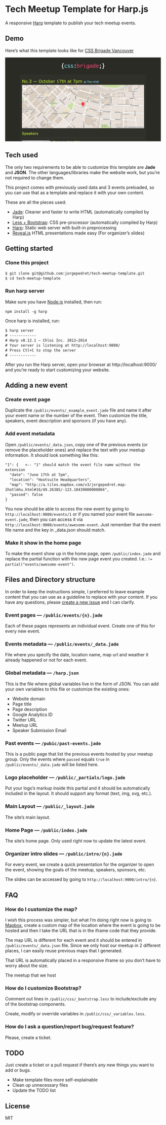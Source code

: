# Tech Meetup Template for Harp.js

A responsive [Harp](http://harpjs.com/) template to publish your tech meetup events.

## Demo

Here’s what this template looks like for [CSS Brigade Vancouver](http://cssbrigade.com/)

![](private_assets/screenshot.png)

## Tech used

The only two requirements to be able to customize this template are __Jade__ and __JSON__. The other languages/libraries make the website work, but you’re not required to change them.

This project comes with previously used data and 3 events preloaded, so you can use that as a template and replace it with your own content.

These are all the pieces used:

- [Jade](http://jade-lang.com/): Cleaner and faster to write HTML (automatically compiled by Harp)
- [Less + Bootstrap](http://getbootstrap.com/css/): CSS pre-processor (automatically compiled by Harp)
- [Harp](http://harpjs.com/docs/quick-start): Static web server with built-in preprocessing
- [Reveal.js](http://lab.hakim.se/reveal-js/#/) HTML presentations made easy (For organizer’s slides)

## Getting started

### Clone this project

    $ git clone git@github.com:jorgepedret/tech-meetup-template.git
    $ cd tech-meetup-template

### Run harp server

Make sure you have [Node.js](http://nodejs.org/) installed, then run:

    npm install -g harp

Once harp is installed, run:

    $ harp server
    # ------------
    # Harp v0.12.1 – Chloi Inc. 2012–2014
    # Your server is listening at http://localhost:9000/
    # Press Ctl+C to stop the server
    # ------------

After you run the Harp server, open your browser at http://localhost:9000/ and you’re ready to start customizing your website.

## Adding a new event

### Create event page

Duplicate the `/public/events/_example_event.jade` file and name it after your event name or the number of the event. Then customize the title, speakers, event description and sponsors (if you have any).

### Add event metadata

Open `/public/events/_data.json`, copy one of the previous events (or remove the placeholder ones) and replace the text with your meetup information. It should look something like this:

```
"1": {   <-- "1" should match the event file name without the extension
  "date": "June 17th at 7pm",
  "location": "Hootsuite Headquarters",
  "map": "http://a.tiles.mapbox.com/v3/jorgepedret.map-2hotlmhu.html#16/49.26385/-123.10439000000004",
  "passed": false
}
```

You now should be able to access the new event by going to `http://localhost:9000/events/1` or if you named your event file `awesome-event.jade`, then you can access it via `http://localhost:9000/events/awesome-event`. Just remember that the event file name and the key in _data.json should match.

### Make it show in the home page

To make the event show up in the home page, open `/public/index.jade` and replace the partial function with the new page event you created. I.e.: `!= partial("events/awesome-event")`.

## Files and Directory structure

In order to keep the instructions simple, I preferred to leave example content that you can use as a guideline to replace with your content. If you have any questions, please [create a new issue](#) and I can clarify.

### Event pages — `/public/events/{n}.jade`

Each of these pages represents an individual event. Create one of this for every new event.

### Events metadata — `/public/events/_data.jade`

File where you specify the date, location name, map url and weather it already happened or not for each event.

### Global metadata — `/harp.json`

This is the file where global variables live in the form of JSON. You can add your own variables to this file or customize the existing ones:

- Website domain
- Page title
- Page description
- Google Analytics ID
- Twitter URL
- Meetup URL
- Speaker Submission Email

### Past events — `/pubic/past-events.jade`

This is a public page that list the previous events hosted by your meetup group. Only the events where `passed` equals `true` in `/public/events/_data.jade` will be listed here.

### Logo placeholder — `/public/_partials/logo.jade`

Put your logo’s markup inside this partial and it should be automatically included in the layout. It should support any format (text, img, svg, etc.).

### Main Layout — `/public/_layout.jade`

The site’s main layout.

### Home Page — `/public/index.jade`

The site’s home page. Only used right now to update the latest event.

### Organizer intro slides — `/public/intro/{n}.jade`

For every event, we create a quick presentation for the organizer to open the event, showing the goals of the meetup, speakers, sponsors, etc.

The slides can be accessed by going to `http://localhost:9000/intro/{n}`.

## FAQ

### How do I customize the map?

I wish this process was simpler, but what I’m doing right now is going to [Mapbox](https://www.mapbox.com/projects/), create a custom map of the location where the event is going to be hosted and then I take the URL that is in the iframe code that they provide.

The map URL is different for each event and it should be entered in `/public/events/_data.json` file. Since we only host our meetup in 2 different places, I can easily reuse previous maps that I generated.

That URL is automatically placed in a responsive iframe so you don’t have to worry about the size.

The meetup that we host 

### How do I customize Bootstrap?

Comment out lines in `/public/css/_bootstrap.less` to include/exclude any of the bootstrap components.

Create, modify or override variables in `/public/css/_variables.less`.

### How do I ask a question/report bug/request feature?

Please, create a ticket.

## TODO

Just create a ticket or a pull request if there’s any new things you want to add or bugs.

- Make template files more self-explainable
- Clean up unnecessary files
- Update the TODO list

## License

MIT
